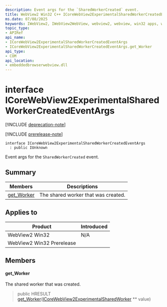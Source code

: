 ```yaml
---
description: Event args for the `SharedWorkerCreated` event.
title: WebView2 Win32 C++ ICoreWebView2ExperimentalSharedWorkerCreatedEventArgs
ms.date: 07/08/2025
keywords: IWebView2, IWebView2WebView, webview2, webview, win32 apps, win32, edge, ICoreWebView2, ICoreWebView2Controller, browser control, edge html, ICoreWebView2ExperimentalSharedWorkerCreatedEventArgs
topic_type: 
- APIRef
api_name:
- ICoreWebView2ExperimentalSharedWorkerCreatedEventArgs
- ICoreWebView2ExperimentalSharedWorkerCreatedEventArgs.get_Worker
api_type:
- COM
api_location:
- embeddedbrowserwebview.dll
---
```


# interface ICoreWebView2ExperimentalSharedWorkerCreatedEventArgs

[!INCLUDE [deprecation-note](../includes/deprecation-note.md)]

[!INCLUDE [prerelease-note](../includes/prerelease-note.md)]

```
interface ICoreWebView2ExperimentalSharedWorkerCreatedEventArgs
  : public IUnknown
```

Event args for the `SharedWorkerCreated` event.

## Summary

 Members                        | Descriptions
--------------------------------|---------------------------------------------
[get_Worker](#get_worker) | The shared worker that was created.

## Applies to

Product                         | Introduced
--------------------------------|---------------------------------------------
WebView2 Win32            |    N/A
WebView2 Win32 Prerelease |    

## Members

#### get_Worker

The shared worker that was created.

> public HRESULT [get_Worker](#get_worker)([ICoreWebView2ExperimentalSharedWorker](icorewebview2experimentalsharedworker.md#icorewebview2experimentalsharedworker) ** value)

